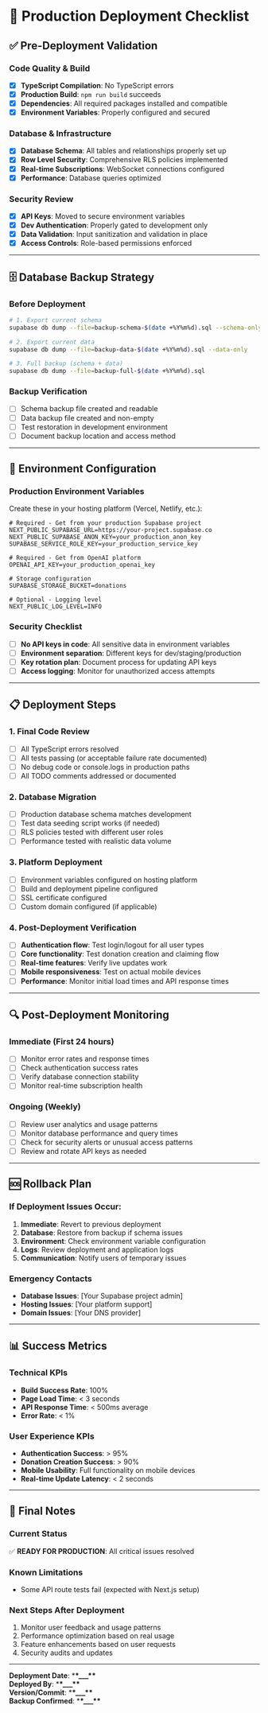 # 🚀 Production Deployment Checklist

## ✅ Pre-Deployment Validation

### Code Quality & Build

- [x] **TypeScript Compilation**: No TypeScript errors
- [x] **Production Build**: `npm run build` succeeds
- [x] **Dependencies**: All required packages installed and compatible
- [x] **Environment Variables**: Properly configured and secured

### Database & Infrastructure

- [x] **Database Schema**: All tables and relationships properly set up
- [x] **Row Level Security**: Comprehensive RLS policies implemented
- [x] **Real-time Subscriptions**: WebSocket connections configured
- [x] **Performance**: Database queries optimized

### Security Review

- [x] **API Keys**: Moved to secure environment variables
- [x] **Dev Authentication**: Properly gated to development only
- [x] **Data Validation**: Input sanitization and validation in place
- [x] **Access Controls**: Role-based permissions enforced

---

## 🗄️ Database Backup Strategy

### Before Deployment

```bash
# 1. Export current schema
supabase db dump --file=backup-schema-$(date +%Y%m%d).sql --schema-only

# 2. Export current data
supabase db dump --file=backup-data-$(date +%Y%m%d).sql --data-only

# 3. Full backup (schema + data)
supabase db dump --file=backup-full-$(date +%Y%m%d).sql
```

### Backup Verification

- [ ] Schema backup file created and readable
- [ ] Data backup file created and non-empty
- [ ] Test restoration in development environment
- [ ] Document backup location and access method

---

## 🔧 Environment Configuration

### Production Environment Variables

Create these in your hosting platform (Vercel, Netlify, etc.):

```env
# Required - Get from your production Supabase project
NEXT_PUBLIC_SUPABASE_URL=https://your-project.supabase.co
NEXT_PUBLIC_SUPABASE_ANON_KEY=your_production_anon_key
SUPABASE_SERVICE_ROLE_KEY=your_production_service_key

# Required - Get from OpenAI platform
OPENAI_API_KEY=your_production_openai_key

# Storage configuration
SUPABASE_STORAGE_BUCKET=donations

# Optional - Logging level
NEXT_PUBLIC_LOG_LEVEL=INFO
```

### Security Checklist

- [ ] **No API keys in code**: All sensitive data in environment variables
- [ ] **Environment separation**: Different keys for dev/staging/production
- [ ] **Key rotation plan**: Document process for updating API keys
- [ ] **Access logging**: Monitor for unauthorized access attempts

---

## 📋 Deployment Steps

### 1. Final Code Review

- [ ] All TypeScript errors resolved
- [ ] All tests passing (or acceptable failure rate documented)
- [ ] No debug code or console.logs in production paths
- [ ] All TODO comments addressed or documented

### 2. Database Migration

- [ ] Production database schema matches development
- [ ] Test data seeding script works (if needed)
- [ ] RLS policies tested with different user roles
- [ ] Performance tested with realistic data volume

### 3. Platform Deployment

- [ ] Environment variables configured on hosting platform
- [ ] Build and deployment pipeline configured
- [ ] SSL certificate configured
- [ ] Custom domain configured (if applicable)

### 4. Post-Deployment Verification

- [ ] **Authentication flow**: Test login/logout for all user types
- [ ] **Core functionality**: Test donation creation and claiming flow
- [ ] **Real-time features**: Verify live updates work
- [ ] **Mobile responsiveness**: Test on actual mobile devices
- [ ] **Performance**: Monitor initial load times and API response times

---

## 🔍 Post-Deployment Monitoring

### Immediate (First 24 hours)

- [ ] Monitor error rates and response times
- [ ] Check authentication success rates
- [ ] Verify database connection stability
- [ ] Monitor real-time subscription health

### Ongoing (Weekly)

- [ ] Review user analytics and usage patterns
- [ ] Monitor database performance and query times
- [ ] Check for security alerts or unusual access patterns
- [ ] Review and rotate API keys as needed

---

## 🆘 Rollback Plan

### If Deployment Issues Occur:

1. **Immediate**: Revert to previous deployment
2. **Database**: Restore from backup if schema issues
3. **Environment**: Check environment variable configuration
4. **Logs**: Review deployment and application logs
5. **Communication**: Notify users of temporary issues

### Emergency Contacts

- **Database Issues**: [Your Supabase project admin]
- **Hosting Issues**: [Your platform support]
- **Domain Issues**: [Your DNS provider]

---

## 📊 Success Metrics

### Technical KPIs

- **Build Success Rate**: 100%
- **Page Load Time**: < 3 seconds
- **API Response Time**: < 500ms average
- **Error Rate**: < 1%

### User Experience KPIs

- **Authentication Success**: > 95%
- **Donation Creation Success**: > 90%
- **Mobile Usability**: Full functionality on mobile devices
- **Real-time Update Latency**: < 2 seconds

---

## 📝 Final Notes

### Current Status

✅ **READY FOR PRODUCTION**: All critical issues resolved

### Known Limitations

- Some API route tests fail (expected with Next.js setup)

### Next Steps After Deployment

1. Monitor user feedback and usage patterns
2. Performance optimization based on real usage
3. Feature enhancements based on user requests
4. Security audits and updates

---

**Deployment Date**: \***\*\_\_\_\*\***  
**Deployed By**: \***\*\_\_\_\*\***  
**Version/Commit**: \***\*\_\_\_\*\***  
**Backup Confirmed**: \***\*\_\_\_\*\***
